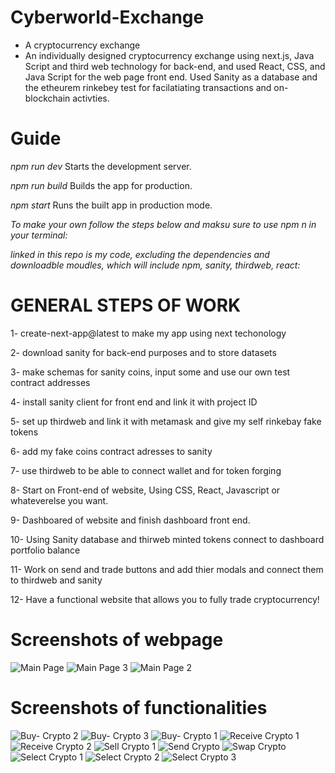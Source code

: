 # Cyberworld-Exchange
- A cryptocurrency exchange
- An individually designed cryptocurrency exchange using next.js, Java Script and third web technology for back-end, and used React, CSS, and Java Script for the web page front end. Used Sanity as a database and the etheurem rinkebey test for facilatiating transactions and on-blockchain activties.

# Guide

*npm run dev*
Starts the development server.

*npm run build*
Builds the app for production.

*npm start*
Runs the built app in production mode.

*To make your own follow the steps below and maksu sure to use npm n in your terminal:*

*linked in this repo is my code, excluding the dependencies and downloadble moudles, which will include npm, sanity, thirdweb, react:*


# GENERAL STEPS OF WORK 

1- create-next-app@latest to make my app using next techonology

2- download sanity for back-end purposes and to store datasets

3- make schemas for sanity coins, input some and use our own test contract addresses

4- install sanity client for front end and link it with project ID

5- set up thirdweb and link it with metamask and give my self rinkebay fake tokens

6- add my fake coins contract adresses to sanity

7- use thirdweb to be able to connect wallet and for token forging

8- Start on Front-end of website, Using CSS, React, Javascript or whateverelse you want.

9- Dashboared of website and finish dashboard front end.

10- Using Sanity database and thirweb minted tokens connect to dashboard portfolio balance

11- Work on send and trade buttons and add thier modals and connect them to thirdweb and sanity

12- Have a functional website that allows you to fully trade cryptocurrency!

# Screenshots of webpage
![Main Page](https://user-images.githubusercontent.com/106610412/174415263-c1e50bd9-ff00-43f1-a818-120b6bafce19.PNG)
![Main Page 3](https://user-images.githubusercontent.com/106610412/174415272-56014a0d-f730-4b34-b82d-7be986c86702.PNG)
![Main Page 2](https://user-images.githubusercontent.com/106610412/174415276-34219441-7bfe-41e9-b287-fad00f537a51.PNG)

# Screenshots of functionalities
![Buy- Crypto 2](https://user-images.githubusercontent.com/106610412/174415301-865949ca-fa31-4682-9a06-975782c47b02.PNG)
![Buy- Crypto 3](https://user-images.githubusercontent.com/106610412/174415302-0e866a43-b067-4c26-87d7-d1660c90e997.PNG)
![Buy- Crypto 1](https://user-images.githubusercontent.com/106610412/174415304-09cfaba2-7067-44ce-90a6-16733922df86.PNG)
![Receive Crypto 1](https://user-images.githubusercontent.com/106610412/174415315-6bab592a-e385-4211-86f7-8b7d5fb04bd1.PNG)
![Receive Crypto 2](https://user-images.githubusercontent.com/106610412/174415316-e94d4dcc-36d7-49bb-9f8a-25ee1109c866.PNG)
![Sell Crypto 1](https://user-images.githubusercontent.com/106610412/174415322-8ae3d39c-de62-436e-9817-6942d71ccd3a.PNG)
![Send Crypto](https://user-images.githubusercontent.com/106610412/174415324-8d629eb6-5a08-4a78-9f72-a969ca3ce04d.PNG)
![Swap Crypto](https://user-images.githubusercontent.com/106610412/174415325-4a709824-2350-4ae3-abb4-5da66e91f7c0.PNG)
![Select Crypto 1](https://user-images.githubusercontent.com/106610412/174415329-168eb361-9715-4051-9704-61bd1b5e2c60.PNG)
![Select Crypto 2](https://user-images.githubusercontent.com/106610412/174415330-aa149489-2a8b-41b4-9c97-25d4d7081fe1.PNG)
![Select Crypto 3](https://user-images.githubusercontent.com/106610412/174415333-f16f044f-3627-4771-bb17-96d7641e7b94.PNG)


